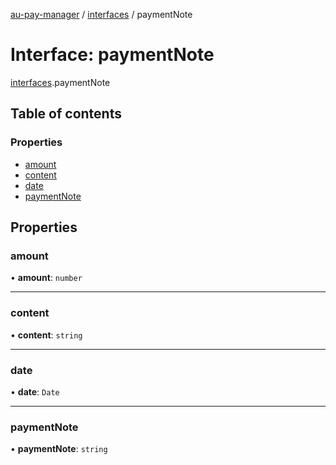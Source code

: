 [au-pay-manager](../README.md) / [interfaces](../modules/interfaces.md) / paymentNote

# Interface: paymentNote

[interfaces](../modules/interfaces.md).paymentNote

## Table of contents

### Properties

- [amount](interfaces.paymentNote.md#amount)
- [content](interfaces.paymentNote.md#content)
- [date](interfaces.paymentNote.md#date)
- [paymentNote](interfaces.paymentNote.md#paymentnote)

## Properties

### amount

• **amount**: `number`

___

### content

• **content**: `string`

___

### date

• **date**: `Date`

___

### paymentNote

• **paymentNote**: `string`
